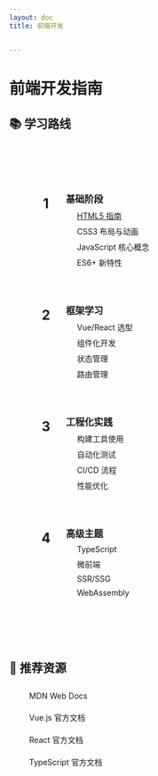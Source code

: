 ```yaml
---
layout: doc
title: 前端开发


---
```


<style>
/* 更新卡片样式，添加更现代的设计 */
li{
    list-style: none;
}
.custom-block {
  background: var(--vp-c-bg-soft);
  border-radius: 16px;
  padding: 24px;
  box-shadow: 0 4px 20px rgba(0, 0, 0, 0.08);
  transition: all 0.3s ease;
  border: 1px solid var(--vp-c-divider-light);
}


.custom-block:hover {
  transform: translateY(-4px);
  box-shadow: 0 8px 30px rgba(0, 0, 0, 0.12);
  border-color: var(--vp-c-brand-light);
}

/* 优化标题样式 */
.custom-block h3 {
  font-size: 1.3em;
  color: var(--vp-c-brand);
  margin-bottom: 20px;
  border-bottom: 2px solid var(--vp-c-divider-light);
  padding-bottom: 12px;
  position: relative;
}

.custom-block h3:after {
  content: '';
  position: absolute;
  bottom: -2px;
  left: 0;
  width: 40px;
  height: 2px;
  background: var(--vp-c-brand);
}

/* 优化列表项样式 */
.custom-block ul li {
  margin: 12px 0;
  padding-left: 24px;
  position: relative;
  line-height: 1.6;
}

.custom-block ul li:before {
  content: "→";
  position: absolute;
  left: 0;
  color: var(--vp-c-brand);
  transition: transform 0.2s;
}

.custom-block ul li:hover:before {
  transform: translateX(4px);
}

/* 添加学习路线新样式 */
.learning-path {
  background: linear-gradient(145deg, var(--vp-c-bg-soft), var(--vp-c-bg));
  padding: 30px;
  border-radius: 16px;
  margin: 32px 0;
  border: 1px solid var(--vp-c-divider-light);
}

.learning-path .step {
  display: flex;
  align-items: flex-start;
  margin: 24px 0;
  padding: 16px;
  border-radius: 12px;
  background: var(--vp-c-bg);
  transition: all 0.3s ease;
}

.learning-path .step:hover {
  transform: translateX(8px);
  box-shadow: 0 4px 12px rgba(0, 0, 0, 0.08);
}

.learning-path .step-number {
  font-size: 24px;
  font-weight: bold;
  color: var(--vp-c-brand);
  margin-right: 16px;
  background: var(--vp-c-bg-soft);
  width: 40px;
  height: 40px;
  display: flex;
  align-items: center;
  justify-content: center;
  border-radius: 50%;
  flex-shrink: 0;
}

.learning-path .step-content {
  flex: 1;
}

.learning-path .step-title {
  font-size: 1.2em;
  font-weight: bold;
  color: var(--vp-c-text-1);
  margin-bottom: 8px;
}

.learning-path .step-details {
  margin: 0;
  padding-left: 20px;
}

.learning-path .step-details li {
  margin: 8px 0;
  color: var(--vp-c-text-2);
}

/* 优化资源链接样式 */
.resources a {
  display: inline-block;
  color: var(--vp-c-brand);
  text-decoration: none;
  padding: 6px 12px;
  border-radius: 6px;
  transition: all 0.3s ease;
  margin: 4px 0;
}

.resources a:hover {
  color: var(--vp-c-brand-light);
  background: var(--vp-c-bg-soft);
}

/* 优化网格布局 */
.vp-doc {
  background: var(--vp-c-bg);
  padding: 32px;
  border-radius: 20px;
  box-shadow: 0 0 40px rgba(0, 0, 0, 0.03);
}
</style>

# 前端开发指南


## 📚 学习路线

<div class="learning-path">
  <div class="step">
    <div class="step-number">1</div>
    <div class="step-content">
      <div class="step-title">基础阶段</div>
      <ul class="step-details">
        <li>
            <a href="/docs-notes/frontend/html/1.menu">HTML5 指南</a>
        </li>
        <li>CSS3 布局与动画</li>
        <li>JavaScript 核心概念</li>
        <li>ES6+ 新特性</li>
      </ul>
    </div>
  </div>


  <div class="step">
    <div class="step-number">2</div>
    <div class="step-content">
      <div class="step-title">框架学习</div>
      <ul class="step-details">
        <li>Vue/React 选型</li>
        <li>组件化开发</li>
        <li>状态管理</li>
        <li>路由管理</li>
      </ul>
    </div>
  </div>


  <div class="step">
    <div class="step-number">3</div>
    <div class="step-content">
      <div class="step-title">工程化实践</div>
      <ul class="step-details">
        <li>构建工具使用</li>
        <li>自动化测试</li>
        <li>CI/CD 流程</li>
        <li>性能优化</li>
      </ul>
    </div>
  </div>


  <div class="step">
    <div class="step-number">4</div>
    <div class="step-content">
      <div class="step-title">高级主题</div>
      <ul class="step-details">
        <li>TypeScript</li>
        <li>微前端</li>
        <li>SSR/SSG</li>
        <li>WebAssembly</li>
      </ul>
    </div>
  </div>

</div>

## 🎯 推荐资源

<div class="resources">


- [MDN Web Docs](https://developer.mozilla.org/)
- [Vue.js 官方文档](https://vuejs.org/)
- [React 官方文档](https://reactjs.org/)
- [TypeScript 官方文档](https://www.typescriptlang.org/)

</div>